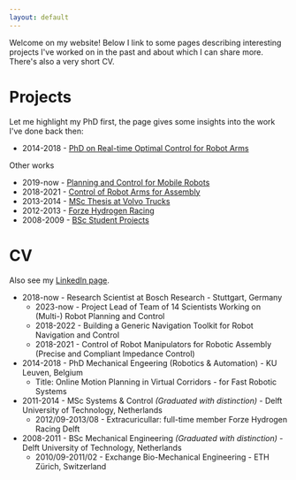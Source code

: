 ```yaml
---
layout: default
---
```


Welcome on my website! Below I link to some pages describing interesting projects I've worked on in the past and about which I can share more. There's also a very short CV.

# Projects

Let me highlight my PhD first, the page gives some insights into the work I've done back then:
* 2014-2018 - [PhD on Real-time Optimal Control for Robot Arms](./phd.md)

Other works
* 2019-now - [Planning and Control for Mobile Robots](./mobile_robots.md)
* 2018-2021 - [Control of Robot Arms for Assembly](./assembly.md)
* 2013-2014 - [MSc Thesis at Volvo Trucks](./vgtt.md)
* 2012-2013 - [Forze Hydrogen Racing](./forze.md)
* 2008-2009 - [BSc Student Projects](./bsc.md)

# CV

Also see my [LinkedIn page](https://www.linkedin.com/in/niels-van-duijkeren/).

* 2018-now - Research Scientist at Bosch Research - Stuttgart, Germany
  * 2023-now - Project Lead of Team of 14 Scientists Working on (Multi-) Robot Planning and Control
  * 2018-2022 - Building a Generic Navigation Toolkit for Robot Navigation and Control
  * 2018-2021 - Control of Robot Manipulators for Robotic Assembly (Precise and Compliant Impedance Control) 
* 2014-2018 - PhD Mechanical Engeering (Robotics & Automation) - KU Leuven, Belgium
  * Title: Online Motion Planning in Virtual Corridors - for Fast Robotic Systems
* 2011-2014 - MSc Systems & Control _(Graduated with distinction)_ - Delft University of Technology, Netherlands
  * 2012/09-2013/08 - Extracuricullar: full-time member Forze Hydrogen Racing Delft
* 2008-2011 - BSc Mechanical Engineering _(Graduated with distinction)_ - Delft University of Technology, Netherlands
  * 2010/09-2011/02 - Exchange Bio-Mechanical Engineering - ETH Zürich, Switzerland
